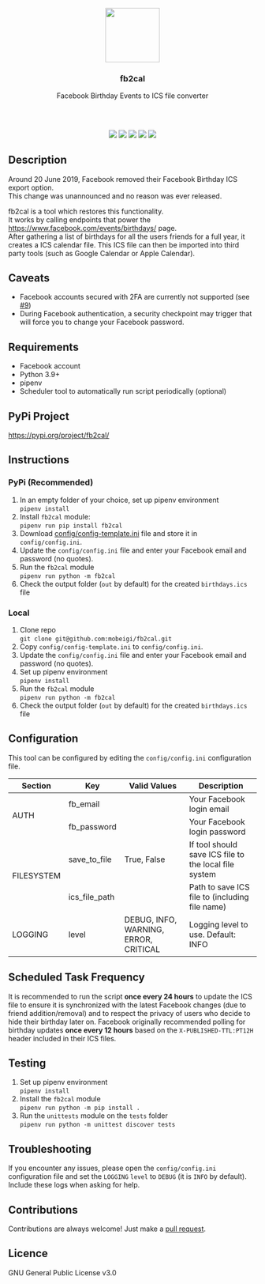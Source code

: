 <p align="center">
<img src="https://i.imgur.com/ToHPLjD.png" height="110px" width="auto"/>
<br/>
<h3 align="center">fb2cal</h3>
<p align="center">Facebook Birthday Events to ICS file converter</p>
<h2></h2>
</p>
<br />

<p align="center">
<a href="../../releases"><img src="https://img.shields.io/github/release/mobeigi/fb2cal.svg?style=flat-square" /></a>
<a href="../../actions"><img src="https://img.shields.io/github/actions/workflow/status/mobeigi/fb2cal/test-fb2cal.yml?style=flat-square" /></a>
<a href="../../issues"><img src="https://img.shields.io/github/issues/mobeigi/fb2cal.svg?style=flat-square" /></a>
<a href="../../pulls"><img src="https://img.shields.io/github/issues-pr/mobeigi/fb2cal.svg?style=flat-square" /></a> 
<a href="LICENSE.md"><img src="https://img.shields.io/github/license/mobeigi/fb2cal.svg?style=flat-square" /></a>
</p>

## Description
Around 20 June 2019, Facebook removed their Facebook Birthday ICS export option.  
This change was unannounced and no reason was ever released.  

fb2cal is a tool which restores this functionality.  
It works by calling endpoints that power the https://www.facebook.com/events/birthdays/ page.  
After gathering a list of birthdays for all the users friends for a full year, it creates a ICS calendar file. This ICS file can then be imported into third party tools (such as Google Calendar or Apple Calendar).

## Caveats
* Facebook accounts secured with 2FA are currently not supported (see [#9](../../issues/9))
* During Facebook authentication, a security checkpoint may trigger that will force you to change your Facebook password.

## Requirements
* Facebook account
* Python 3.9+
* pipenv
* Scheduler tool to automatically run script periodically (optional)

## PyPi Project
https://pypi.org/project/fb2cal/

## Instructions

### PyPi (Recommended)
1. In an empty folder of your choice, set up pipenv environment  
`pipenv install`
2. Install `fb2cal` module:  
`pipenv run pip install fb2cal`
3. Download [config/config-template.ini](https://raw.githubusercontent.com/mobeigi/fb2cal/main/config/config-template.ini) file and store it in `config/config.ini`.
4. Update the `config/config.ini` file and enter your Facebook email and password (no quotes).
5. Run the `fb2cal` module  
`pipenv run python -m fb2cal`
6. Check the output folder (`out` by default) for the created `birthdays.ics` file

### Local
1. Clone repo  
`git clone git@github.com:mobeigi/fb2cal.git`
2. Copy `config/config-template.ini` to `config/config.ini`.
3. Update the `config/config.ini` file and enter your Facebook email and password (no quotes).
4. Set up pipenv environment  
`pipenv install`
5. Run the `fb2cal` module  
`pipenv run python -m fb2cal`
6. Check the output folder (`out` by default) for the created `birthdays.ics` file

## Configuration
This tool can be configured by editing the `config/config.ini` configuration file.

<table> <thead> <tr> <th>Section</th> <th>Key</th> <th>Valid Values</th> <th>Description</th> </tr></thead> <tbody> <tr> <td rowspan=2>AUTH</td><td>fb_email</td><td></td><td>Your Facebook login email</td></tr><tr> <td>fb_password</td><td></td><td>Your Facebook login password</td></tr><tr> <td rowspan=2>FILESYSTEM</td><td>save_to_file</td><td>True, False</td><td>If tool should save ICS file to the local file system</td></tr><tr> <td>ics_file_path</td><td></td><td>Path to save ICS file to (including file name)</td></tr><tr> <td>LOGGING</td><td>level</td><td>DEBUG, INFO, WARNING, ERROR, CRITICAL</td><td>Logging level to use. Default: INFO</td></tr></tbody></table>

## Scheduled Task Frequency
It is recommended to run the script **once every 24 hours** to update the ICS file to ensure it is synchronized with the latest Facebook changes (due to friend addition/removal) and to respect the privacy of users who decide to hide their birthday later on. Facebook originally recommended polling for birthday updates **once every 12 hours** based on the `X-PUBLISHED-TTL:PT12H` header included in their ICS files.

## Testing
1. Set up pipenv environment  
`pipenv install`
2. Install the `fb2cal` module  
`pipenv run python -m pip install .`
3. Run the `unittests` module on the `tests` folder  
`pipenv run python -m unittest discover tests`

## Troubleshooting
If you encounter any issues, please open the `config/config.ini` configuration file and set the `LOGGING` `level` to `DEBUG` (it is `INFO` by default). Include these logs when asking for help.

## Contributions
Contributions are always welcome!
Just make a [pull request](../../pulls).

## Licence
GNU General Public License v3.0
